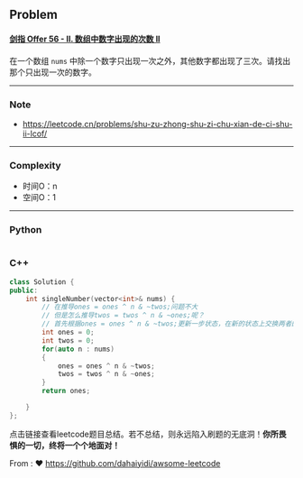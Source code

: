 ## Problem

#### [剑指 Offer 56 - II. 数组中数字出现的次数 II](https://leetcode.cn/problems/shu-zu-zhong-shu-zi-chu-xian-de-ci-shu-ii-lcof/)

在一个数组 `nums` 中除一个数字只出现一次之外，其他数字都出现了三次。请找出那个只出现一次的数字。

 

------

### Note

- https://leetcode.cn/problems/shu-zu-zhong-shu-zi-chu-xian-de-ci-shu-ii-lcof/

------

### Complexity

- 时间O：n
- 空间O：1

------

### Python

```python

```

### C++

```C++
class Solution {
public:
    int singleNumber(vector<int>& nums) {
        // 在推导ones = ones ^ n & ~twos;问题不大
        // 但是怎么推导twos = twos ^ n & ~ones;呢？
        // 首先根据ones = ones ^ n & ~twos;更新一步状态，在新的状态上交换两者的位置即可得到相同的状态转移方式。
        int ones = 0;
        int twos = 0;
        for(auto n : nums)
        {
            ones = ones ^ n & ~twos;
            twos = twos ^ n & ~ones;
        }
        return ones;

    }
};
```

点击链接查看leetcode题目总结。若不总结，则永远陷入刷题的无底洞！**你所畏惧的一切，终将一个个地面对！**

From : :heart: https://github.com/dahaiyidi/awsome-leetcode
